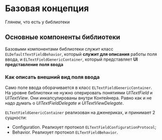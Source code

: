 # Базовая концепция

Глянем, что есть у библиотеки

## Основные компоненты библиотеки

Базовыми компонентами библиотеки служит класс ``ELDefaultTextFieldBehavior``, который **служит для описания** работы поля ввода, и ``ELTextFieldGenericContainer``, который представляет **UI представление поля ввода**

### Как описать внешний вид поля ввода

Само поле ввода оборачивается в класс ``ELTextFieldGenericContainer``. На уровне библиотеки не нужно оперировать понятиями *UITextField* и *UITextView*. Они инкапсулированы внутри Контейнера. Равно как и не надо думать о *UITextFieldDelegate* и *UITextViewDelegate*.

``ELTextFieldGenericContainer`` реализован на дженериках, и принимает 2 сущности:
* Configuration. Реализует протокол ``ELTextFieldConfigurationProtocol``;
* Behavior. Реализует протокол ``ELTextFieldBehavior``.

